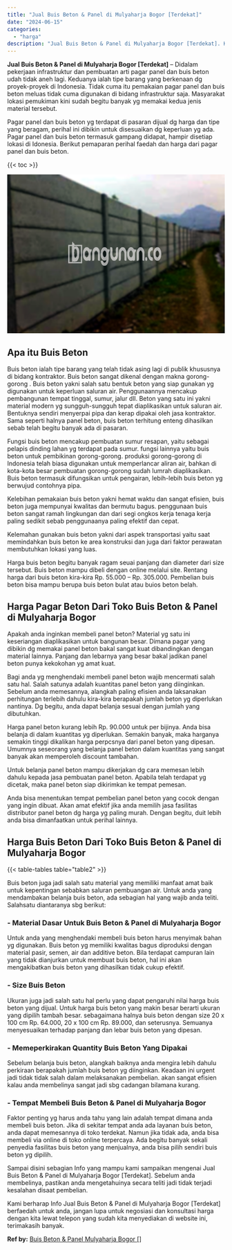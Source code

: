 ```yaml
---
title: "Jual Buis Beton & Panel di Mulyaharja Bogor [Terdekat]"
date: "2024-06-15"
categories: 
  - "harga"
description: "Jual Buis Beton & Panel di Mulyaharja Bogor [Terdekat]. Kami berharap Info Jual Buis Beton & Panel di Mulyaharja Bogor [Terdekat] berfaedah untuk anda, jan..."
---
```


**Jual Buis Beton & Panel di Mulyaharja Bogor \[Terdekat\]** – Didalam pekerjaan infrastruktur dan pembuatan arti pagar panel dan buis beton udah tidak aneh lagi. Keduanya ialah tipe barang yang berkenaan dg proyek-proyek di Indonesia. Tidak cuma itu pemakaian pagar panel dan buis beton meluas tidak cuma digunakan di bidang infrastruktur saja. Masyarakat lokasi pemukiman kini sudah begitu banyak yg memakai kedua jenis material tersebut.

Pagar panel dan buis beton yg terdapat di pasaran dijual dg harga dan tipe yang beragam, perihal ini dibikin untuk disesuaikan dg keperluan yg ada. Pagar panel dan buis beton termasuk gampang didapat, hampir disetiap lokasi di Idonesia. Berikut pemaparan perihal faedah dan harga dari pagar panel dan buis beton.

{{< toc >}}

![Jual Buis Beton & Panel di Mulyaharja Bogor [Terdekat]](/images/jual-panel-buis-beton-murah-03.png)

## Apa itu Buis Beton

Buis beton ialah tipe barang yang telah tidak asing lagi di publik khususnya di bidang kontraktor. Buis beton sangat dikenal dengan makna gorong-gorong . Buis beton yakni salah satu bentuk beton yang siap gunakan yg digunakan untuk keperluan saluran air. Penggunaannya mencakup pembangunan tempat tinggal, sumur, jalur dll. Beton yang satu ini yakni material modern yg sungguh-sungguh tepat diaplikasikan untuk saluran air. Bentuknya sendiri menyerpai pipa dan kerap dipakai oleh jasa kontraktor. Sama seperti halnya panel beton, buis beton terhitung enteng dihasilkan sebab telah begitu banyak ada di pasaran.

Fungsi buis beton mencakup pembuatan sumur resapan, yaitu sebagai pelapis dinding lahan yg terdapat pada sumur. fungsi lainnya yaitu buis beton untuk pembikinan gorong-gorong. produksi gorong-gorong di Indonesia telah biasa digunakan untuk memperlancar aliran air, bahkan di kota-kota besar pembuatan gorong-gorong sudah lumrah diaplikasikan. Buis beton termasuk difungsikan untuk pengairan, lebih-lebih buis beton yg berwujud contohnya pipa.

Kelebihan pemakaian buis beton yakni hemat waktu dan sangat efisien, buis beton juga mempunyai kwalitas dan bermutu bagus. penggunaan buis beton sangat ramah lingkungan dan dari segi ongkos kerja tenaga kerja paling sedikit sebab penggunaanya paling efektif dan cepat.

Kelemahan gunakan buis beton yakni dari aspek transportasi yaitu saat memindahkan buis beton ke area konstruksi dan juga dari faktor perawatan membutuhkan lokasi yang luas.

Harga buis beton begitu banyak ragam seuai panjang dan diameter dari size tersebut. Buis beton mampu dibeli dengan online melalui site. Rentang harga dari buis beton kira-kira Rp. 55.000 – Rp. 305.000. Pembelian buis beton bisa mampu berupa buis beton bulat atau buios beton belah.

## Harga Pagar Beton Dari Toko Buis Beton & Panel di Mulyaharja Bogor

Apakah anda inginkan membeli panel beton? Material yg satu ini keseriangan diaplikasikan untuk bangunan besar. Dimana pagar yang dibikin dg memakai panel beton bakal sangat kuat dibandingkan dengan material lainnya. Panjang dan lebarnya yang besar bakal jadikan panel beton punya kekokohan yg amat kuat.

Bagi anda yg menghendaki membeli panel beton wajib mencermati salah satu hal. Salah satunya adalah kuantitas panel beton yang diinginkan. Sebelum anda memesannya, alangkah paling efisien anda laksanakan perhitungan terlebih dahulu kira-kira berapakah jumlah beton yg diperlukan nantinya. Dg begitu, anda dapat belanja sesuai dengan jumlah yang dibutuhkan.

Harga panel beton kurang lebih Rp. 90.000 untuk per bijinya. Anda bisa belanja di dalam kuantitas yg diperlukan. Semakin banyak, maka harganya semakin tinggi dikalikan harga perpcsnya dari panel beton yang dipesan. Umumnya seseorang yang belanja panel beton dalam kuantitas yang sangat banyak akan memperoleh discount tambahan.

Untuk belanja panel beton mampu dikerjakan dg cara memesan lebih dahulu kepada jasa pembuatan panel beton. Apabila telah terdapat yg dicetak, maka panel beton siap dikirimkan ke tempat pemesan.

Anda bisa menentukan tempat pembelian panel beton yang cocok dengan yang ingin dibuat. Akan amat efektif jika anda memilih jasa fasilitas distributor panel beton dg harga yg paling murah. Dengan begitu, duit lebih anda bisa dimanfaatkan untuk perihal lainnya.

## Harga Buis Beton Dari Toko Buis Beton & Panel di Mulyaharja Bogor

{{< table-tables table="table2" >}}

Buis beton juga jadi salah satu material yang memiliki manfaat amat baik untuk kepentingan sebabkan saluran pembuangan air. Untuk anda yang mendambakan belanja buis beton, ada sebagian hal yang wajib anda teliti. Salahsatu diantaranya sbg berikut:

### \- Material Dasar Untuk Buis Beton & Panel di Mulyaharja Bogor

Untuk anda yang menghendaki membeli buis beton harus menyimak bahan yg digunakan. Buis beton yg memiliki kwalitas bagus diproduksi dengan material pasir, semen, air dan additive beton. Bila terdapat campuran lain yang tidak dianjurkan untuk membuat buis beton, hal ini akan mengakibatkan buis beton yang dihasilkan tidak cukup efektif.

### \- Size Buis Beton

Ukuran juga jadi salah satu hal perlu yang dapat pengaruhi nilai harga buis beton yang dijual. Untuk harga buis beton yang makin besar berarti ukuran yang dipilih tambah besar. sebagaimana halnya buis beton dengan size 20 x 100 cm Rp. 64.000, 20 x 100 cm Rp. 89.000, dan seterusnya. Semuanya menyesuaikan terhadap panjang dan lebar buis beton yang dipesan.

### \- Memeperkirakan Quantity Buis Beton Yang Dipakai

Sebelum belanja buis beton, alangkah baiknya anda mengira lebih dahulu perkiraan berapakah jumlah buis beton yg diinginkan. Keadaan ini urgent jadi tidak tidak salah dalam melaksanakan pembelian. akan sangat efisien kalau anda membelinya sangat jadi sbg cadangan bilamana kurang.

### \- Tempat Membeli Buis Beton & Panel di Mulyaharja Bogor

Faktor penting yg harus anda tahu yang lain adalah tempat dimana anda membeli buis beton. Jika di sekitar tempat anda ada layanan buis beton, anda dapat memesannya di toko terdekat. Namun jika tidak ada, anda bisa membeli via online di toko online terpercaya. Ada begitu banyak sekali penyedia fasilitas buis beton yang menjualnya, anda bisa pilih sendiri buis beton yg dipilih.

Sampai disini sebagian Info yang mampu kami sampaikan mengenai Jual Buis Beton & Panel di Mulyaharja Bogor \[Terdekat\]. Sebelum anda membelinya, pastikan anda mengetahuinya secara teliti jadi tidak terjadi kesalahan disaat pembelian.

Kami berharap Info Jual Buis Beton & Panel di Mulyaharja Bogor \[Terdekat\] berfaedah untuk anda, jangan lupa untuk negosiasi dan konsultasi harga dengan kita lewat telepon yang sudah kita menyediakan di website ini, terimakasih banyak.

**Ref by:** [Buis Beton & Panel Mulyaharja Bogor []](https://id.wikipedia.org/wiki/Buis)
